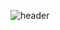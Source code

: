 ![header](https://capsule-render.vercel.app/api?type=wave&color=auto&height=300&section=header&text=Preferbaik&fontSize=90)
